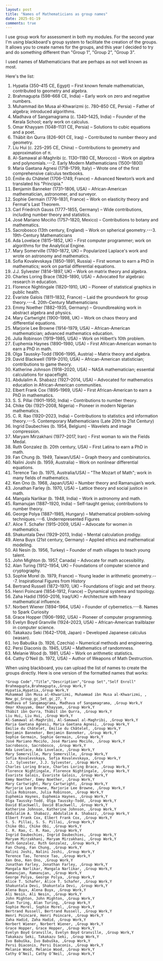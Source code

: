 ```yaml
---
layout: post
title: "Names of Mathematicians as group names"
date: 2025-01-19
comments: true
---
```


I use group work for assessment in both my modules.
For the second year I'm using blackboard's group system to facilitate the
creation of the groups. It allows you to create names for the groups, and this
year I decided to try and do something different than "Group 1", "Group 2",
"Group 3".

I used names of Mathematicians that are perhaps as not well known as most.

Here's the list:

1. Hypatia (350–415 CE, Egypt) – First known female mathematician, contributed to geometry and algebra.
2. Brahmagupta (598–668 CE, India) – Early work on zero and negative numbers.
3. Muhammad ibn Musa al-Khwarizmi (c. 780–850 CE, Persia) – Father of algebra; introduced algorithms.
4. Madhava of Sangamagrama (c. 1340–1425, India) – Founder of the Kerala School; early work on calculus.
5. Omar Khayyam (1048–1131 CE, Persia) – Solutions to cubic equations and a poet.
6. Thābit ibn Qurra (826–901 CE, Iraq) – Contributed to number theory and geometry.
7. Liu Hui (c. 225–295 CE, China) – Contributions to geometry and approximation of π.
8. Al-Samawal al-Maghribi (c. 1130–1180 CE, Morocco) – Work on algebra and polynomials.---2. Early Modern Mathematicians (1500–1800)
9. Maria Gaetana Agnesi (1718–1799, Italy) – Wrote one of the first comprehensive calculus textbooks.
10. Émilie du Châtelet (1706–1749, France) – Advanced Newton’s work and translated his "Principia."
11. Benjamin Banneker (1731–1806, USA) – African-American mathematician, astronomer, and surveyor.
12. Sophie Germain (1776–1831, France) – Work on elasticity theory and Fermat's Last Theorem.
13. Carl Friedrich Gauss (1777–1855, Germany) – Wide contributions, including number theory and statistics.
14. José Mariano Mociño (1757–1820, Mexico) – Contributions to botany and mathematics.
15. Sacrobosco (13th century, England) – Work on spherical geometry.---3. 19th-Century Mathematicians
16. Ada Lovelace (1815–1852, UK) – First computer programmer; work on algorithms for the Analytical Engine.
17. Mary Somerville (1780–1872, UK) – Popularized Laplace's work and wrote on astronomy and mathematics.
18. Sofia Kovalevskaya (1850–1891, Russia) – First woman to earn a PhD in mathematics; work on partial differential equations.
19. J.J. Sylvester (1814–1897, UK) – Work on matrix theory and algebra.
20. Charles Loring Brace (1826–1890, USA) – Advocated for algebraic research in education.
21. Florence Nightingale (1820–1910, UK) – Pioneer of statistical graphics in public health.
22. Évariste Galois (1811–1832, France) – Laid the groundwork for group theory.---4. 20th-Century Mathematicians
23. Emmy Noether (1882–1935, Germany) – Groundbreaking work in abstract algebra and physics.
24. Mary Cartwright (1900–1998, UK) – Work on chaos theory and differential equations.
25. Marjorie Lee Browne (1914–1979, USA) – African-American mathematician; advanced mathematics education.
26. Julia Robinson (1919–1985, USA) – Work on Hilbert’s 10th problem.
27. Euphemia Haynes (1890–1980, USA) – First African-American woman to earn a PhD in math.
28. Olga Taussky-Todd (1906–1995, Austria) – Matrix theory and algebra.
29. David Blackwell (1919–2010, USA) – African-American statistician; contributions to game theory.
30. Katherine Johnson (1918–2020, USA) – NASA mathematician; essential calculations for spaceflight.
31. Abdulalim A. Shabazz (1927–2014, USA) – Advocated for mathematics education in African-American communities.
32. Elbert Frank Cox (1895–1969, USA) – First African-American to earn a PhD in mathematics.
33. S. S. Pillai (1901–1950, India) – Contributions to number theory.
34. Chike Obi (1921–2008, Nigeria) – Pioneer in modern Nigerian mathematics.
35. C. R. Rao (1920–2023, India) – Contributions to statistics and information theory.---5. Contemporary Mathematicians (Late 20th to 21st Century)
36. Ingrid Daubechies (b. 1954, Belgium) – Wavelets and image compression.
37. Maryam Mirzakhani (1977–2017, Iran) – First woman to win the Fields Medal.
38. Ruth Gonzalez (b. 20th century, USA) – First Latina to earn a PhD in math.
39. Fan Chung (b. 1949, Taiwan/USA) – Graph theory and combinatorics.
40. Nalini Joshi (b. 1959, Australia) – Work on nonlinear differential equations.
41. Terence Tao (b. 1975, Australia/USA) – "The Mozart of Math"; work in many fields of mathematics.
42. Ken Ono (b. 1968, Japan/USA) – Number theory and Ramanujan’s work.
43. Jonathan Farley (b. 1970, USA) – Lattice theory and social justice in math.
44. Mangala Narlikar (b. 1948, India) – Work in astronomy and math.
45. Ramanujan (1887–1920, India) – Self-taught genius; contributions to number theory.
46. George Polya (1887–1985, Hungary) – Mathematical problem-solving techniques.---6. Underrepresented Figures
47. Alice T. Schafer (1915–2009, USA) – Advocate for women in mathematics.
48. Shakuntala Devi (1929–2013, India) – Mental calculation prodigy.
49. Alena Buyx (21st century, Germany) – Applied ethics and mathematical modeling.
50. Ali Nesin (b. 1956, Turkey) – Founder of math villages to teach young talent.
51. John Mighton (b. 1957, Canada) – Advocate for math accessibility.
52. Alan Turing (1912–1954, UK) – Foundations of computer science and cryptography.
53. Sophie Morel (b. 1979, France) – Young leader in arithmetic geometry.---7. Inspirational Figures from History
54. Bertrand Russell (1872–1970, UK) – Foundations of logic and set theory.
55. Henri Poincaré (1854–1912, France) – Dynamical systems and topology.
56. Zaha Hadid (1950–2016, Iraq/UK) – Architecture with heavy mathematical influence.
57. Norbert Wiener (1894–1964, USA) – Founder of cybernetics.---8. Names to Spark Curiosity
58. Grace Hopper (1906–1992, USA) – Pioneer of computer programming.
59. Evelyn Boyd Granville (1924–2023, USA) – African-American trailblazer in computer science.
60. Takakazu Seki (1642–1708, Japan) – Developed Japanese calculus (wasan).
61. Ivo Babuška (b. 1926, Czechia) – Numerical methods and engineering.
62. Persi Diaconis (b. 1945, USA) – Mathematics of randomness.
63. Melanie Wood (b. 1981, USA) – Work on arithmetic statistics.
64. Cathy O’Neil (b. 1972, USA) – Author of Weapons of Math Destruction.

When using blackboard, you can upload the list of names to create the groups
directly. Here is one version of the formatted names that works:

```
"Group Code","Title","Description","Group Set","Self Enroll"
Brahmagupta,Brahmagupta,,Group Work,Y
Hypatia,Hypatia,,Group Work,Y
Muhammad ibn Musa al-Khwarizmi, Muhammad ibn Musa al-Khwarizmi, , New_gc_Group_gc_Set_gc_27, Y
Madhava of Sangamagrama, Madhava of Sangamagrama, ,Group Work,Y
Omar Khayyam, Omar Khayyam, ,Group Work,Y
Thābit ibn Qurra, Thābit ibn Qurra, ,Group Work,Y
Liu Hui, Liu Hui, ,Group Work,Y
Al-Samawal al-Maghribi, Al-Samawal al-Maghribi, ,Group Work,Y
Maria Gaetana Agnesi, Maria Gaetana Agnesi, ,Group Work,Y
Émilie du Châtelet, Émilie du Châtelet, ,Group Work,Y
Benjamin Banneker, Benjamin Banneker, ,Group Work,Y
Sophie Germain, Sophie Germain, ,Group Work,Y
José Mariano Mociño, José Mariano Mociño, ,Group Work,Y
Sacrobosco, Sacrobosco, ,Group Work,Y
Ada Lovelace, Ada Lovelace, ,Group Work,Y
Mary Somerville, Mary Somerville, ,Group Work,Y
Sofia Kovalevskaya, Sofia Kovalevskaya, ,Group Work,Y
J.J. Sylvester, J.J. Sylvester, ,Group Work,Y
Charles Loring Brace, Charles Loring Brace, ,Group Work,Y
Florence Nightingale, Florence Nightingale, ,Group Work,Y
Évariste Galois, Évariste Galois, ,Group Work,Y
Emmy Noether, Emmy Noether, ,Group Work,Y
Mary Cartwright, Mary Cartwright, ,Group Work,Y
Marjorie Lee Browne, Marjorie Lee Browne, ,Group Work,Y
Julia Robinson, Julia Robinson, ,Group Work,Y
Euphemia Haynes, Euphemia Haynes, ,Group Work,Y
Olga Taussky-Todd, Olga Taussky-Todd, ,Group Work,Y
David Blackwell, David Blackwell, ,Group Work,Y
Katherine Johnson, Katherine Johnson, ,Group Work,Y
Abdulalim A. Shabazz, Abdulalim A. Shabazz, ,Group Work,Y
Elbert Frank Cox, Elbert Frank Cox, ,Group Work,Y
S. S. Pillai, S. S. Pillai, ,Group Work,Y
Chike Obi, Chike Obi, ,Group Work,Y
C. R. Rao, C. R. Rao, ,Group Work,Y
Ingrid Daubechies, Ingrid Daubechies, ,Group Work,Y
Maryam Mirzakhani, Maryam Mirzakhani, ,Group Work,Y
Ruth Gonzalez, Ruth Gonzalez, ,Group Work,Y
Fan Chung, Fan Chung, ,Group Work,Y
Nalini Joshi, Nalini Joshi, ,Group Work,Y
Terence Tao, Terence Tao, ,Group Work,Y
Ken Ono, Ken Ono, ,Group Work,Y
Jonathan Farley, Jonathan Farley, ,Group Work,Y
Mangala Narlikar, Mangala Narlikar, ,Group Work,Y
Ramanujan, Ramanujan, ,Group Work,Y
George Polya, George Polya, ,Group Work,Y
Alice T. Schafer, Alice T. Schafer, ,Group Work,Y
Shakuntala Devi, Shakuntala Devi, ,Group Work,Y
Alena Buyx, Alena Buyx, ,Group Work,Y
Ali Nesin, Ali Nesin, ,Group Work,Y
John Mighton, John Mighton, ,Group Work,Y
Alan Turing, Alan Turing, ,Group Work,Y
Sophie Morel, Sophie Morel, ,Group Work,Y
Bertrand Russell, Bertrand Russell, ,Group Work,Y
Henri Poincaré, Henri Poincaré, ,Group Work,Y
Zaha Hadid, Zaha Hadid, ,Group Work,Y
Norbert Wiener, Norbert Wiener, ,Group Work,Y
Grace Hopper, Grace Hopper, ,Group Work,Y
Evelyn Boyd Granville, Evelyn Boyd Granville, ,Group Work,Y
Takakazu Seki, Takakazu Seki, ,Group Work,Y
Ivo Babuška, Ivo Babuška, ,Group Work,Y
Persi Diaconis, Persi Diaconis, ,Group Work,Y
Melanie Wood, Melanie Wood, ,Group Work,Y
Cathy O’Neil, Cathy O’Neil, ,Group Work,Y
```
